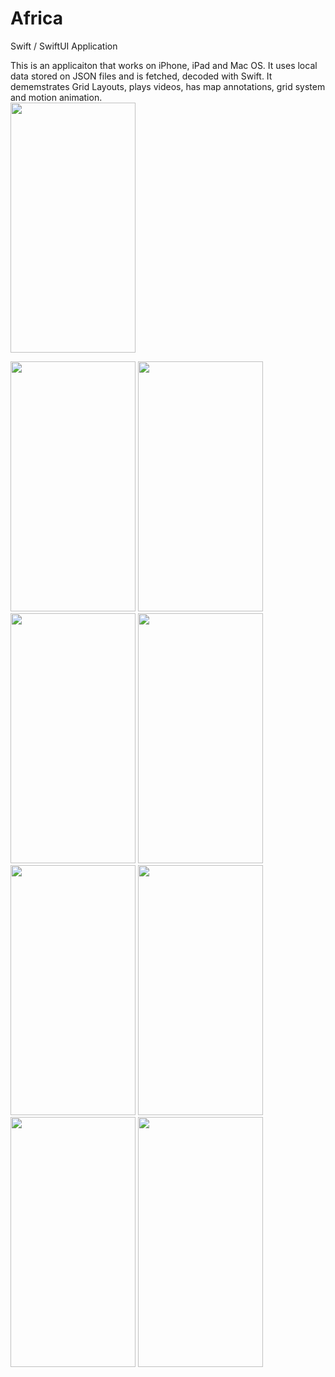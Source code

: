 # Africa
Swift / SwiftUI Application

This is an applicaiton that works on iPhone, iPad and Mac OS. It uses local data stored on JSON files and is fetched, decoded with Swift.
It dememstrates Grid Layouts, plays videos, has map annotations, grid system and motion animation.
<br>
<img src="https://user-images.githubusercontent.com/30294372/123526418-635a3d80-d69d-11eb-9b40-d311964f8ed6.png" data-canonical-src="https://user-images.githubusercontent.com/30294372/123526418-635a3d80-d69d-11eb-9b40-d311964f8ed6.png" width="200" height="400" />

<img src="https://user-images.githubusercontent.com/30294372/123526420-65240100-d69d-11eb-952b-903bc6d11d40.png" data-canonical-src="https://user-images.githubusercontent.com/30294372/123526420-65240100-d69d-11eb-952b-903bc6d11d40.png" width="200" height="400" />

<img src="https://user-images.githubusercontent.com/30294372/123526421-66edc480-d69d-11eb-84d3-f019989aa9f7.png" data-canonical-src="https://user-images.githubusercontent.com/30294372/123526421-66edc480-d69d-11eb-84d3-f019989aa9f7.png" width="200" height="400" />

<img src="https://user-images.githubusercontent.com/30294372/123526423-68b78800-d69d-11eb-83af-8e53771d17f4.png" data-canonical-src="https://user-images.githubusercontent.com/30294372/123526423-68b78800-d69d-11eb-83af-8e53771d17f4.png" width="200" height="400" />

<img src="https://user-images.githubusercontent.com/30294372/123526424-6bb27880-d69d-11eb-97f4-840bdb8ab7f8.png" data-canonical-src="" width="200" height="400" />
<img src="https://user-images.githubusercontent.com/30294372/123526425-6d7c3c00-d69d-11eb-9d2c-f86e1dba763b.png" data-canonical-src="https://user-images.githubusercontent.com/30294372/123526425-6d7c3c00-d69d-11eb-9d2c-f86e1dba763b.png" width="200" height="400" />

<img src="https://user-images.githubusercontent.com/30294372/123526426-6e14d280-d69d-11eb-8cfa-e05e185e3c4e.png" data-canonical-src="https://user-images.githubusercontent.com/30294372/123526426-6e14d280-d69d-11eb-8cfa-e05e185e3c4e.png" width="200" height="400" />

<img src="https://user-images.githubusercontent.com/30294372/123526427-6f45ff80-d69d-11eb-8e4e-710034806046.png" data-canonical-src="https://user-images.githubusercontent.com/30294372/123526427-6f45ff80-d69d-11eb-8e4e-710034806046.png" width="200" height="400" />

<img src="https://user-images.githubusercontent.com/30294372/123526428-71a85980-d69d-11eb-809a-274cf3b3d6cc.png" data-canonical-src="https://user-images.githubusercontent.com/30294372/123526428-71a85980-d69d-11eb-809a-274cf3b3d6cc.png" width="200" height="400" />
